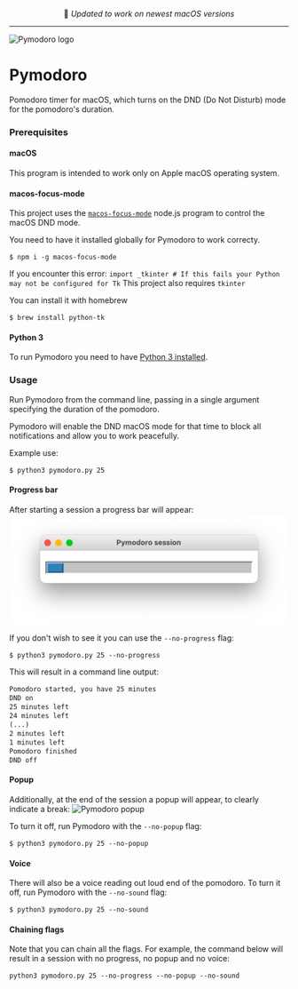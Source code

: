 <p align="center">
📣 <i>Updated to work on newest macOS versions</i>
</p>

---

![Pymodoro logo](img/gh_logo.png)

# Pymodoro
Pomodoro timer for macOS, which turns on the DND (Do Not Disturb) mode for the pomodoro's duration.

### Prerequisites

#### macOS

This program is intended to work only on Apple macOS operating system.

#### macos-focus-mode

This project uses the [`macos-focus-mode`](https://github.com/arodik/macos-focus-mode)
node.js program to control the macOS DND mode.

You need to have it installed globally for Pymodoro to work correcty.

```
$ npm i -g macos-focus-mode
```

If you encounter this error:
`import _tkinter # If this fails your Python may not be configured for Tk`
This project also requires `tkinter`

You can install it with homebrew

```
$ brew install python-tk
```

#### Python 3

To run Pymodoro you need to have [Python 3 installed](https://www.python.org/downloads/).

### Usage

Run Pymodoro from the command line, passing in a single argument
specifying the duration of the pomodoro.

Pymodoro will enable the DND macOS mode for that time to block all
notifications and allow you to work peacefully.

Example use:
```commandline
$ python3 pymodoro.py 25
```

#### Progress bar
After starting a session a progress bar will appear:
![img.png](img/progressbar.png)

If you don't wish to see it you can use the `--no-progress` flag:
```commandline
$ python3 pymodoro.py 25 --no-progress
```

This will result in a command line output:
```
Pomodoro started, you have 25 minutes
DND on
25 minutes left
24 minutes left
(...)
2 minutes left
1 minutes left
Pomodoro finished
DND off
```

#### Popup

Additionally, at the end of the session a popup will appear,
to clearly indicate a break:
![Pymodoro popup](img/pymodoro_popup.png)

To turn it off, run Pymodoro with the `--no-popup` flag:
```commandline
$ python3 pymodoro.py 25 --no-popup
```

#### Voice
There will also be a voice reading out loud end of the pomodoro.
To turn it off, run Pymodoro with the `--no-sound` flag:
```commandline
$ python3 pymodoro.py 25 --no-sound
```

#### Chaining flags
Note that you can chain all the flags. For example,
the command below will result in a session with no
progress, no popup and no voice:
```commandline
python3 pymodoro.py 25 --no-progress --no-popup --no-sound
```
